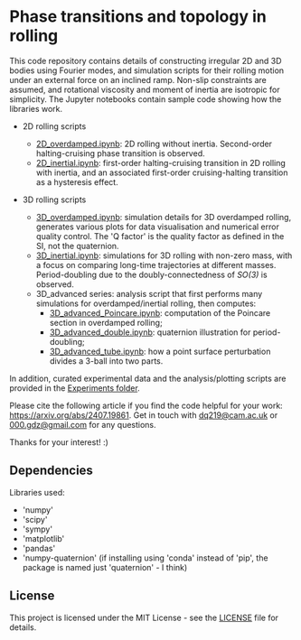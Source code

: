 # Phase transitions and topology in rolling

This code repository contains details of constructing irregular 2D and 3D bodies using Fourier modes, and simulation scripts for their rolling motion under an external force on an inclined ramp. Non-slip constraints are assumed, and rotational viscosity and moment of inertia are isotropic for simplicity. The Jupyter notebooks contain sample code showing how the libraries work.

- 2D rolling scripts
	- [2D_overdamped.ipynb](./2D_overdamped.ipynb): 2D rolling without inertia. Second-order halting-cruising phase transition is observed.
	- [2D_inertial.ipynb](./2D_inertial.ipynb): first-order halting-cruising transition in 2D rolling with inertia, and an associated first-order cruising-halting transition as a hysteresis effect.
	
- 3D rolling scripts
	- [3D_overdamped.ipynb](./3D_overdamped.ipynb): simulation details for 3D overdamped rolling, generates various plots for data visualisation and numerical error quality control. The 'Q factor' is the quality factor as defined in the SI, not the quaternion.
	- [3D_inertial.ipynb](./3D_inertial.ipynb): simulations for 3D rolling with non-zero mass, with a focus on comparing long-time trajectories at different masses. Period-doubling due to the doubly-connectedness of *SO(3)* is observed.
	- 3D_advanced series: analysis script that first performs many simulations for overdamped/inertial rolling, then computes:
		- [3D_advanced_Poincare.ipynb](./3D_advanced_Poincare.ipynb): computation of the Poincare section in overdamped rolling;
		- [3D_advanced_double.ipynb](./3D_advanced_double.ipynb): quaternion illustration for period-doubling;
		- [3D_advanced_tube.ipynb](./3D_advanced_tube.ipynb): how a point surface perturbation divides a 3-ball into two parts.

In addition, curated experimental data and the analysis/plotting scripts are provided in the [Experiments folder](./Experiments).

Please cite the following article if you find the code helpful for your work: https://arxiv.org/abs/2407.19861. Get in touch with dq219@cam.ac.uk or 000.gdz@gmail.com for any questions.

Thanks for your interest! :)

## Dependencies
Libraries used:
- 'numpy'
- 'scipy'
- 'sympy'
- 'matplotlib'
- 'pandas'
- 'numpy-quaternion' (if installing using 'conda' instead of 'pip', the package is named just 'quaternion' - I think)

## License
This project is licensed under the MIT License - see the [LICENSE](./LICENSE) file for details.


